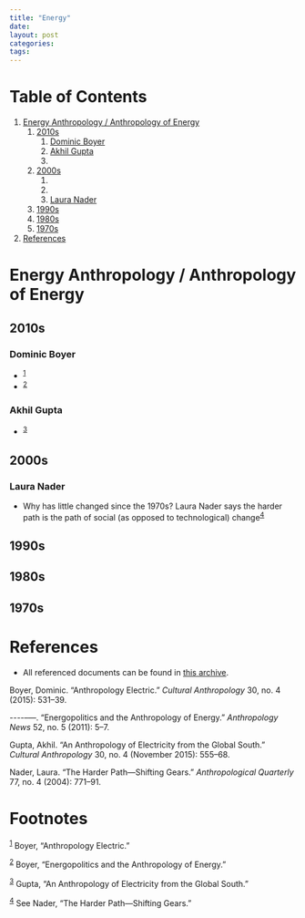 ```yaml
---
title: "Energy"
date: 
layout: post
categories: 
tags: 
---
```


# Table of Contents

1.  [Energy Anthropology / Anthropology of Energy](#energy-anthropology-anthropology-of-energy)
    1.  [2010s](#s)
        1.  [Dominic Boyer](#dominic-boyer)
        2.  [Akhil Gupta](#akhil-gupta)
        3.  [](#section)
    2.  [2000s](#s-1)
        1.  [](#section-1)
        2.  [](#section-2)
        3.  [Laura Nader](#laura-nader)
    3.  [1990s](#s-2)
    4.  [1980s](#s-3)
    5.  [1970s](#s-4)
2.  [References](#references)


<a id="energy-anthropology-anthropology-of-energy"></a>

# Energy Anthropology / Anthropology of Energy


<a id="s"></a>

## 2010s


<a id="dominic-boyer"></a>

### Dominic Boyer

-   <sup><a id="fnr.1" class="footref" href="#fn.1">1</a></sup>
-   <sup><a id="fnr.2" class="footref" href="#fn.2">2</a></sup>


<a id="akhil-gupta"></a>

### Akhil Gupta

-   <sup><a id="fnr.3" class="footref" href="#fn.3">3</a></sup>


<a id="section"></a>

### 


<a id="s-1"></a>

## 2000s


<a id="section-1"></a>

### 


<a id="section-2"></a>

### 


<a id="laura-nader"></a>

### Laura Nader

-   Why has little changed since the 1970s? Laura Nader says the harder
    path is the path of social (as opposed to technological) change<sup><a id="fnr.4" class="footref" href="#fn.4">4</a></sup>


<a id="s-2"></a>

## 1990s


<a id="s-3"></a>

## 1980s


<a id="s-4"></a>

## 1970s


<a id="references"></a>

# References

-   All referenced documents can be found in
    [this
    archive](https://drive.google.com/drive/folders/11VAyGIgfx7l57NQRRElpLsyMr8lY4bqq?usp=sharing).

<a id="org0a3fadc"></a>

<a id="org23b5dbc"></a>
Boyer, Dominic. “Anthropology Electric.” *Cultural Anthropology* 30, no.
4 (2015): 531&#x2013;39.

<a id="org806a50a"></a>
----&#x2013;&#x2014;. “Energopolitics and the Anthropology of Energy.”
*Anthropology News* 52, no. 5 (2011): 5&#x2013;7.

<a id="orge50ffe8"></a>
Gupta, Akhil. “An Anthropology of Electricity from the Global South.”
*Cultural Anthropology* 30, no. 4 (November 2015): 555&#x2013;68.

<a id="orge5a33c3"></a>
Nader, Laura. “The Harder Path&#x2014;Shifting Gears.” *Anthropological
Quarterly* 77, no. 4 (2004): 771&#x2013;91.

# Footnotes

<sup><a id="fn.1" href="#fnr.1">1</a></sup> Boyer, “Anthropology Electric.”

<sup><a id="fn.2" href="#fnr.2">2</a></sup> Boyer, “Energopolitics and the Anthropology of Energy.”

<sup><a id="fn.3" href="#fnr.3">3</a></sup> Gupta, “An Anthropology of Electricity from the Global South.”

<sup><a id="fn.4" href="#fnr.4">4</a></sup> See Nader, “The Harder Path&#x2014;Shifting Gears.”
